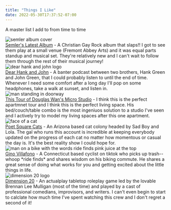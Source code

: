 ```yaml
---
title: "Things I Like"
date: 2022-05-30T17:37:52-07:00
---
```


A master list I add to from time to time

<div class="row">
  <div class="column pic-column">
    <img class="til-image" alt="semler album cover" src="https://images.genius.com/c57cb45f6ae12ca23e8c22fb8aa61266.1000x1000x1.jpg"/>
  </div>
  <div class="column descr-column">
    <a href="https://open.spotify.com/album/3UVxs4HGKC84VG8kQdRjJz?si=YVEFR5elRXOCa5STxrdbdA">Semler's Latest Album</a> - A Christian Gay Rock album that slaps!! I got to see them play at a small venue (Fremont Abbey Arts) and it was equal parts standup and musical set. They're relatively new and I can't wait to follow them through the rest of their musical journey!
  </div>
</div>
<div class="row">
  <div class="column pic-column">
    <img class="til-image" alt="dear hank and john logo" src="http://cdn.shopify.com/s/files/1/0506/0633/products/dear-hank-and-john-decal.jpg?v=1528743382"/>
  </div>
  <div class="column descr-column">
    <a href="https://podcasts.apple.com/us/podcast/dear-hank-john/id1002937870">Dear Hank and John</a> - A banter podcast between two brothers, Hank Green and John Green, that I could probably listen to until the end of time. Whenever I need some comfort after a long day I'll pop on some headphones, take a walk at sunset, and listen in.
  </div>
</div>
<div class="row">
  <div class="column pic-column">
    <img class="til-image" alt="man standing in doorway" src="https://i.ytimg.com/vi/nFu7zE9DnRA/hq720.jpg?sqp=-oaymwEcCNAFEJQDSFXyq4qpAw4IARUAAIhCGAFwAcABBg==&rs=AOn4CLBaAdpxDkQBRB2y13cledazfG1CDw"/>
  </div>
  <div class="column descr-column">
    <a href="https://www.youtube.com/watch?v=nFu7zE9DnRA&t=641s">This Tour of Douglas Wan's Micro Studio</a> - I think this is the perfect apartmnet tour and I think this is the perfect living space. His bed/couch/table combo is the most ingeniuos solution to a studio I've seen and I actively try to model my living spaces after this one apartment.
  </div>
</div>
<div class="row">
  <div class="column pic-column">
    <img class="til-image" alt="face of a cat" src="https://c10.patreonusercontent.com/4/patreon-media/p/campaign/6961252/7e8d829da8df4d81b92feec8b0ce17b7/eyJ3IjoyMDB9/1.jpg?token-time=2145916800&token-hash=S_LHUirUB9U56sWfgnkA3U6KHLfakkBE0hzSVFXIal0%3D"/>
  </div>
  <div class="column descr-column">
    <a href="https://www.tiktok.com/@poetssquarecats">Poet Square Cats</a> - An Arizona based cat colony headed by Sad Boy and Lola. The gal who runs this account is incredible at keeping everybody updated on the progress of each cat no matter how momentous or casual the day is. It's the best reality show I could hope for.
  </div>
</div>
<div class="row">
  <div class="column">
    <img class="til-image" alt="man on a bike with the words ride finds pink juice at the top" src="https://i.pinimg.com/564x/e9/46/8d/e9468d32463ac06446c21c8f795ede88.jpg"/>
  </div>
  <div class="column descr-column">
    <a href="https://www.tiktok.com/t/ZTd7bXfRL/">Gino Villafono</a> - A Connecticut based cyclist on tiktok who picks up trash-- whoop *ride finds* and shares wisdom on his biking commute. He shares a great sense of doing what works for you and getting excited about the little things in life.
  </div>
</div>
<div class="row">
  <div class="column">
    <img class="til-image" alt="dimension 20 logo" src="https://is2-ssl.mzstatic.com/image/thumb/Podcasts124/v4/f6/e9/8e/f6e98e5a-f063-bf54-a8fd-01037a88eab7/mza_12399445947373767297.jpg/1200x1200bb.jpg"/>
  </div>
  <div class="column descr-column">
    <a href="https://twitter.com/dimension20show">Dimension 20</a> - An actualplay tabletop roleplay game led by the lovable Brennan Lee Mulligan (most of the time) and played by a cast of professional comedians, improvisors, and writers. I can't even begin to start to calclate how much time I've spent watching this crew and I don't regret a second of it!
  </div>
</div>